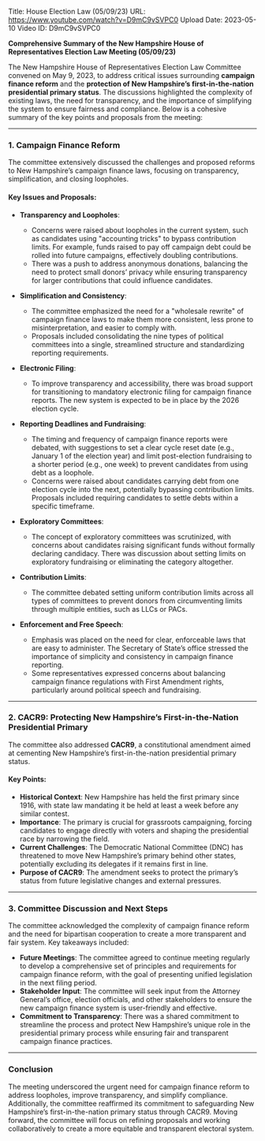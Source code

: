 Title: House Election Law (05/09/23)
URL: https://www.youtube.com/watch?v=D9mC9vSVPC0
Upload Date: 2023-05-10
Video ID: D9mC9vSVPC0

**Comprehensive Summary of the New Hampshire House of Representatives Election Law Meeting (05/09/23)**

The New Hampshire House of Representatives Election Law Committee convened on May 9, 2023, to address critical issues surrounding **campaign finance reform** and the **protection of New Hampshire’s first-in-the-nation presidential primary status**. The discussions highlighted the complexity of existing laws, the need for transparency, and the importance of simplifying the system to ensure fairness and compliance. Below is a cohesive summary of the key points and proposals from the meeting:

---

### **1. Campaign Finance Reform**
The committee extensively discussed the challenges and proposed reforms to New Hampshire’s campaign finance laws, focusing on transparency, simplification, and closing loopholes.

#### **Key Issues and Proposals:**
- **Transparency and Loopholes**:  
  - Concerns were raised about loopholes in the current system, such as candidates using "accounting tricks" to bypass contribution limits. For example, funds raised to pay off campaign debt could be rolled into future campaigns, effectively doubling contributions.  
  - There was a push to address anonymous donations, balancing the need to protect small donors’ privacy while ensuring transparency for larger contributions that could influence candidates.  

- **Simplification and Consistency**:  
  - The committee emphasized the need for a "wholesale rewrite" of campaign finance laws to make them more consistent, less prone to misinterpretation, and easier to comply with.  
  - Proposals included consolidating the nine types of political committees into a single, streamlined structure and standardizing reporting requirements.  

- **Electronic Filing**:  
  - To improve transparency and accessibility, there was broad support for transitioning to mandatory electronic filing for campaign finance reports. The new system is expected to be in place by the 2026 election cycle.  

- **Reporting Deadlines and Fundraising**:  
  - The timing and frequency of campaign finance reports were debated, with suggestions to set a clear cycle reset date (e.g., January 1 of the election year) and limit post-election fundraising to a shorter period (e.g., one week) to prevent candidates from using debt as a loophole.  
  - Concerns were raised about candidates carrying debt from one election cycle into the next, potentially bypassing contribution limits. Proposals included requiring candidates to settle debts within a specific timeframe.  

- **Exploratory Committees**:  
  - The concept of exploratory committees was scrutinized, with concerns about candidates raising significant funds without formally declaring candidacy. There was discussion about setting limits on exploratory fundraising or eliminating the category altogether.  

- **Contribution Limits**:  
  - The committee debated setting uniform contribution limits across all types of committees to prevent donors from circumventing limits through multiple entities, such as LLCs or PACs.  

- **Enforcement and Free Speech**:  
  - Emphasis was placed on the need for clear, enforceable laws that are easy to administer. The Secretary of State’s office stressed the importance of simplicity and consistency in campaign finance reporting.  
  - Some representatives expressed concerns about balancing campaign finance regulations with First Amendment rights, particularly around political speech and fundraising.  

---

### **2. CACR9: Protecting New Hampshire’s First-in-the-Nation Presidential Primary**
The committee also addressed **CACR9**, a constitutional amendment aimed at cementing New Hampshire’s first-in-the-nation presidential primary status.

#### **Key Points:**
- **Historical Context**: New Hampshire has held the first primary since 1916, with state law mandating it be held at least a week before any similar contest.  
- **Importance**: The primary is crucial for grassroots campaigning, forcing candidates to engage directly with voters and shaping the presidential race by narrowing the field.  
- **Current Challenges**: The Democratic National Committee (DNC) has threatened to move New Hampshire’s primary behind other states, potentially excluding its delegates if it remains first in line.  
- **Purpose of CACR9**: The amendment seeks to protect the primary’s status from future legislative changes and external pressures.  

---

### **3. Committee Discussion and Next Steps**
The committee acknowledged the complexity of campaign finance reform and the need for bipartisan cooperation to create a more transparent and fair system. Key takeaways included:  
- **Future Meetings**: The committee agreed to continue meeting regularly to develop a comprehensive set of principles and requirements for campaign finance reform, with the goal of presenting unified legislation in the next filing period.  
- **Stakeholder Input**: The committee will seek input from the Attorney General’s office, election officials, and other stakeholders to ensure the new campaign finance system is user-friendly and effective.  
- **Commitment to Transparency**: There was a shared commitment to streamline the process and protect New Hampshire’s unique role in the presidential primary process while ensuring fair and transparent campaign finance practices.  

---

### **Conclusion**
The meeting underscored the urgent need for campaign finance reform to address loopholes, improve transparency, and simplify compliance. Additionally, the committee reaffirmed its commitment to safeguarding New Hampshire’s first-in-the-nation primary status through CACR9. Moving forward, the committee will focus on refining proposals and working collaboratively to create a more equitable and transparent electoral system.